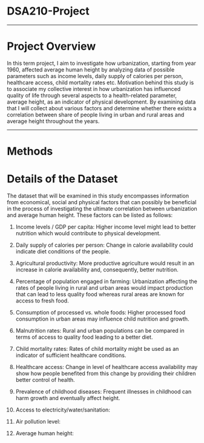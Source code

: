 # DSA210-Project
-----
# Project Overview
In this term project, I aim to investigate how urbanization, starting from year 1960, affected average human height by analyzing data of possible parameters such as income levels, daily supply of calories per person, healthcare access, child mortality rates etc. Motivation behind this study is to associate my collective interest in how urbanization has influenced quality of life through several aspects to a health-related parameter, average height, as an indicator of physical development. By examining data that I will collect about various factors and determine whether there exists a correlation between share of people living in urban and rural areas and average height throughout the years. 

----

# Methods


# Details of the Dataset
The dataset that will be examined in this study encompasses information from economical, social and physical factors that can possibly be beneficial in the process of investigating the ultimate correlation between urbanization and average human height. These factors can be listed as follows:

1. Income levels / GDP per capita: Higher income level might lead to better nutrition which would contribute to physical development.

2. Daily supply of calories per person: Change in calorie availability could indicate diet conditions of the people.
4. Agricultural productivity: More productive agriculture would result in an increase in calorie availability and, consequently, better nutrition.
5. Percentage of population engaged in farming: Urbanization affecting the rates of people living in rural and urban areas would impact production that can lead to less quality food whereas rural areas are known for access to fresh food.
6. Consumption of processed vs. whole foods: Higher processed food consumption in urban areas may influence child nutrition and growth.
7. Malnutrition rates: Rural and urban populations can be compared in terms of access to quality food leading to a better diet.
8. Child mortality rates: Rates of child mortality might be used as an indicator of sufficient healthcare conditions.
9. Healthcare access: Change in level of healthcare access availability may show how people benefited from this change by providing their children better control of health.
10. Prevalence of childhood diseases: Frequent illnesses in childhood can harm growth and eventually affect height.
11. Access to electricity/water/sanitation:
12. Air pollution level:
13. Average human height:
